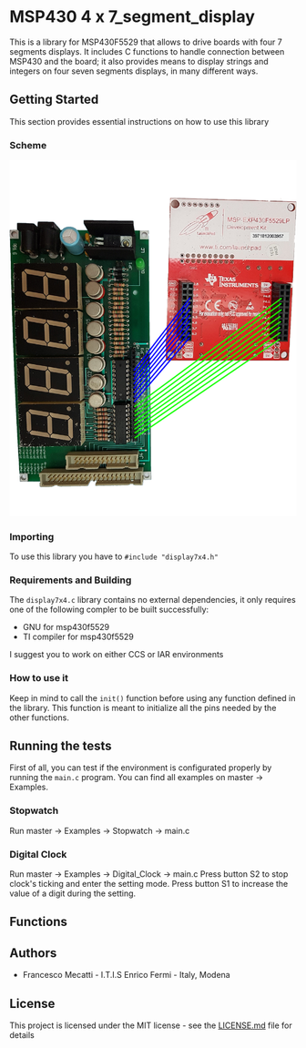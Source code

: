 # MSP430 4 x 7_segment_display
This is a library for MSP430F5529 that allows to drive boards with four 7 segments displays.
It includes C functions to handle connection between MSP430 and the board; it also provides means to display strings and integers on four seven segments displays, in many different ways.

## Getting Started
This section provides essential instructions on how to use this library

### Scheme

![Scheme](Scheme.jpg)

### Importing
To use this library you have to `#include "display7x4.h"`

### Requirements and Building
The `display7x4.c` library contains no external dependencies, it only requires one of the following compler to be built successfully:
 - GNU for msp430f5529
 - TI compiler for msp430f5529

I suggest you to work on either CCS or IAR environments

### How to use it
Keep in mind to call the `init()` function before using any function defined in the library.
This function is meant to initialize all the pins needed by the other functions.

##  Running the tests
First of all, you can test if the environment is configurated properly by running the `main.c` program.
You can find all examples on master -> Examples.

### Stopwatch
Run master -> Examples -> Stopwatch -> main.c


### Digital Clock
Run master -> Examples -> Digital_Clock -> main.c
Press button S2 to stop clock's ticking and enter the setting mode.
Press button S1 to increase the value of a digit during the setting.

## Functions


## Authors

 - Francesco Mecatti - I.T.I.S Enrico Fermi - Italy, Modena

## License
This project is licensed under the MIT license - see the [LICENSE.md](license.md) file for details
